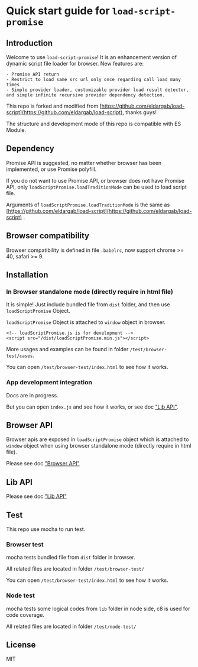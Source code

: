 # Quick start guide for `load-script-promise`

## Introduction

Welcome to use `load-script-promise`! It is an enhancement version of dynamic script file loader for browser. New features are:

    - Promise API return
    - Restrict to load same src url only once regarding call load many times
    - Simple provider loader, customizable provider load result detector, and simple infinite recursive provider dependency detection.

This repo is forked and modified from [https://github.com/eldargab/load-script](https://github.com/eldargab/load-script), thanks guys!

The structure and development mode of this repo is compatible with ES Module.

## Dependency

Promise API is suggested, no matter whether browser has been implemented, or use Promise polyfill. 

If you do not want to use Promise API, or browser does not have Promise API, only `loadScriptPromise.loadTraditionMode` can be used to load script file. 

Arguments of `loadScriptPromise.loadTraditionMode` is the same as  [https://github.com/eldargab/load-script](https://github.com/eldargab/load-script) .

## Browser compatibility

Browser compatibility is defined in file `.babelrc`, now support chrome >= 40, safari >= 9.

## Installation

### In Browser standalone mode (directly require in html file)

It is simple! Just include bundled file from `dist` folder, and then use `loadScriptPromise` Object.

`loadScriptPromise` Object is attached to `window` object in browser.

```
<!-- loadScriptPromise.js is for development -->
<script src="/dist/loadScriptPromise.min.js"></script>
```

More usages and examples can be found in folder `/test/browser-test/cases`.

You can open `/test/browser-test/index.html` to see how it works.

### App development integration

Docs are in progress. 

But you can open `index.js` and see how it works, or see doc ["Lib API"](./lib-api/index.md).

## Browser API

Browser apis are exposed in `loadScriptPromise` object which is attached to `window` object when using browser standalone mode (directly require in html file).

Please see doc ["Browser API"](./browser-api/index.md)

## Lib API

Please see doc ["Lib API"](./browser-api/index.md)


## Test

This repo use mocha to run test.

### Browser test

mocha tests bundled file from `dist` folder in browser. 

All related files are located in folder `/test/browser-test/`

You can open `/test/browser-test/index.html` to see how it works.

### Node test

mocha tests some logical codes from `lib` folder in node side, c8 is used for code coverage. 

All related files are located in folder `/test/node-test/`

## License

MIT